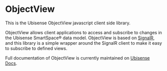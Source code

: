 # ObjectView

This is the Ubisense ObjectView javascript client side library.

ObjectView allows client applications to access and subscribe to changes in the Ubisense SmartSpace® data model. ObjectView is based on [SignalR](https://github.com/SignalR/SignalR), and this library is a simple wrapper around the SignalR client to make it easy to subscribe to defined views.

Full documentation of ObjectView is currently maintained on [Ubisense Docs](https://docs.ubisense.com).
